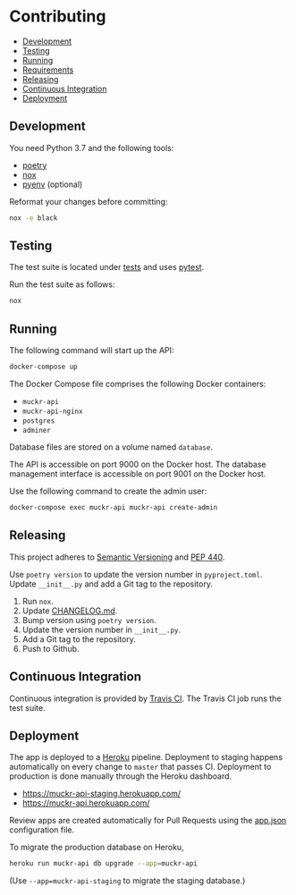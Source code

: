 # Contributing

- [Development](#development)
- [Testing](#testing)
- [Running](#running)
- [Requirements](#requirements)
- [Releasing](#releasing)
- [Continuous Integration](#continuous-integration)
- [Deployment](#deployment)

## Development

You need Python 3.7 and the following tools:

- [poetry](https://poetry.eustace.io/)
- [nox](https://nox.thea.codes/)
- [pyenv](https://github.com/pyenv/pyenv) (optional)

Reformat your changes before committing:

```sh
nox -e black
```

## Testing

The test suite is located under [tests](tests) and uses
[pytest](https://pypi.org/project/pytest/).

Run the test suite as follows:

```sh
nox
```

## Running

The following command will start up the API:

```sh
docker-compose up
```

The Docker Compose file comprises the following Docker containers:

- `muckr-api`
- `muckr-api-nginx`
- `postgres`
- `adminer`

Database files are stored on a volume named `database`.

The API is accessible on port 9000 on the Docker host. The database management
interface is accessible on port 9001 on the Docker host.

Use the following command to create the admin user:

```sh
docker-compose exec muckr-api muckr-api create-admin
```

## Releasing

This project adheres to
[Semantic Versioning](https://semver.org/spec/v2.0.0.html) and
[PEP 440](https://www.python.org/dev/peps/pep-0440).

Use `poetry version` to update the version number in `pyproject.toml`. Update
`__init__.py` and add a Git tag to the repository.

1. Run `nox`.
2. Update [CHANGELOG.md](CHANGELOG.md).
3. Bump version using `poetry version`.
4. Update the version number in `__init__.py`.
5. Add a Git tag to the repository.
6. Push to Github.

## Continuous Integration

Continuous integration is provided by
[Travis CI](https://travis-ci.org). The Travis CI job runs the test
suite.

## Deployment

The app is deployed to a [Heroku](https://heroku.com) pipeline. Deployment to
staging happens automatically on every change to `master` that passes CI.
Deployment to production is done manually through the Heroku dashboard.

- https://muckr-api-staging.herokuapp.com/
- https://muckr-api.herokuapp.com/

Review apps are created automatically for Pull Requests using the
[app.json](app.json) configuration file.

To migrate the production database on Heroku,

```sh
heroku run muckr-api db upgrade --app=muckr-api
```

(Use `--app=muckr-api-staging` to migrate the staging database.)
